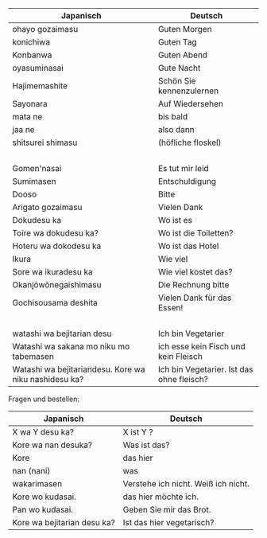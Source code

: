 Japanisch | Deutsch
---|---
ohayo gozaimasu | Guten Morgen
konichiwa | Guten Tag
Konbanwa | Guten Abend
oyasuminasai | Gute Nacht
Hajimemashite | Schön Sie kennenzulernen
Sayonara | Auf Wiedersehen
mata ne | bis bald
jaa ne | also dann
shitsurei shimasu | (höfliche floskel)
&nbsp;  |  &nbsp;
Gomen'nasai | Es tut mir leid
Sumimasen | Entschuldigung
Dooso | Bitte
Arigato gozaimasu | Vielen Dank
Dokudesu ka | Wo ist es
Toire wa dokudesu ka? | Wo ist die Toiletten?
Hoteru wa dokodesu ka | Wo ist das Hotel
Ikura | Wie viel
Sore wa ikuradesu ka | Wie viel kostet das?
Okanjōwōnegaishimasu | Die Rechnung bitte 
Gochisousama deshita | Vielen Dank für das Essen!
&nbsp;  |  &nbsp;
watashi wa bejitarian desu | Ich bin Vegetarier
Watashi wa sakana mo niku mo tabemasen | ich esse kein Fisch und kein Fleisch
Watashi wa bejitariandesu. Kore wa niku nashidesu ka? | Ich bin Vegetarier. Ist das ohne fleisch?

Fragen und bestellen:

Japanisch | Deutsch
---|---
X wa Y desu ka? |  X ist Y ?
Kore wa nan desuka? | Was ist das?
Kore | das hier
nan (nani) | was
wakarimasen | Verstehe ich nicht. Weiß ich nicht.
Kore wo kudasai. | das hier möchte ich.
Pan wo kudasai. | Geben Sie mir das Brot.
Kore wa bejitarian desu ka? | Ist das hier vegetarisch?

